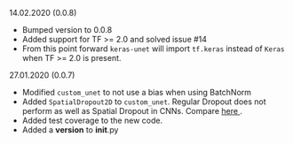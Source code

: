 14.02.2020 (0.0.8)

- Bumped version to 0.0.8
- Added support for TF >= 2.0 and solved issue #14 
- From this point forward `keras-unet` will import `tf.keras` instead of `Keras` when TF >= 2.0 is present.

27.01.2020 (0.0.7)

- Modified `custom_unet` to not use a bias when using BatchNorm
- Added `SpatialDropout2D` to `custom_unet`. Regular Dropout does not perform as well as Spatial Dropout in CNNs. Compare [here ](https://github.com/keras-team/keras/blob/master/keras/layers/core.py#L178).
- Added test coverage to the new code.
- Added a __version__ to __init__.py


